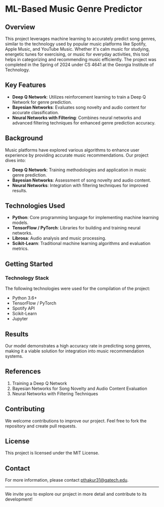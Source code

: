 # ML-Based Music Genre Predictor

## Overview

This project leverages machine learning to accurately predict song genres, similar to the technology used by popular music platforms like Spotify, Apple Music, and YouTube Music. Whether it's calm music for studying, energetic tunes for exercising, or music for everyday activities, this tool helps in categorizing and recommending music efficiently. The project was completed in the Spring of 2024 under CS 4641 at the Georgia Institute of Technology.

## Key Features

- **Deep Q Network**: Utilizes reinforcement learning to train a Deep Q Network for genre prediction.
- **Bayesian Networks**: Evaluates song novelty and audio content for accurate classification.
- **Neural Networks with Filtering**: Combines neural networks and advanced filtering techniques for enhanced genre prediction accuracy.

## Background

Music platforms have explored various algorithms to enhance user experience by providing accurate music recommendations. Our project dives into:

- **Deep Q Network**: Training methodologies and application in music genre prediction.
- **Bayesian Networks**: Assessment of song novelty and audio content.
- **Neural Networks**: Integration with filtering techniques for improved results.

## Technologies Used

- **Python**: Core programming language for implementing machine learning models.
- **TensorFlow / PyTorch**: Libraries for building and training neural networks.
- **Librosa**: Audio analysis and music processing.
- **Scikit-Learn**: Traditional machine learning algorithms and evaluation metrics.

## Getting Started

### Technology Stack

The following technologies were used for the compilation of the project:

- Python 3.6+
- TensorFlow / PyTorch
- Spotify API
- Scikit-Learn
- Jupyter

## Results

Our model demonstrates a high accuracy rate in predicting song genres, making it a viable solution for integration into music recommendation systems.

## References

1. Training a Deep Q Network
2. Bayesian Networks for Song Novelty and Audio Content Evaluation
3. Neural Networks with Filtering Techniques

## Contributing

We welcome contributions to improve our project. Feel free to fork the repository and create pull requests.

## License

This project is licensed under the MIT License.

## Contact

For more information, please contact [pthakur31@gatech.edu](mailto:pthakur31@gatech.edu).

---

We invite you to explore our project in more detail and contribute to its development!

